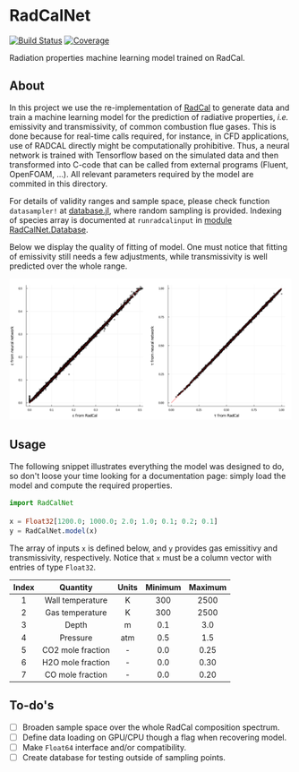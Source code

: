 # RadCalNet

[![Build Status](https://github.com/wallytutor/RadCalNet.jl/actions/workflows/CI.yml/badge.svg?branch=master)](https://github.com/wallytutor/RadCalNet.jl/actions/workflows/CI.yml?query=branch%3Amaster)
[![Coverage](https://codecov.io/gh/wallytutor/RadCalNet.jl/branch/master/graph/badge.svg)](https://codecov.io/gh/wallytutor/RadCalNet.jl)

Radiation properties machine learning model trained on RadCal.

## About

In this project we use the re-implementation of [RadCal](https://github.com/firemodels/radcal) to generate data and train a machine learning model for the prediction of radiative properties, *i.e.* emissivity and transmissivity, of common combustion flue gases. This is done because for real-time calls required, for instance, in CFD applications, use of RADCAL directly might be computationally prohibitive. Thus, a neural network is trained with Tensorflow based on the simulated data and then transformed into C-code that can be called from external programs (Fluent, OpenFOAM, ...). All relevant parameters required by the model are commited in this directory.

For details of validity ranges and sample space, please check function `datasampler!` at [database.jl](data/database.jl), where random sampling is provided. Indexing of species array is documented at `runradcalinput` in [module RadCalNet.Database](src/Database.jl).

Below we display the quality of fitting of model. One must notice that fitting of emissivity still needs a few adjustments, while transmissivity is well predicted over the whole range.

![Model testing](data/testing.png)

## Usage

The following snippet illustrates everything the model was designed to do, so don't loose your time looking for a documentation page: simply load the model and compute the required properties.

```julia
import RadCalNet

x = Float32[1200.0; 1000.0; 2.0; 1.0; 0.1; 0.2; 0.1]
y = RadCalNet.model(x)
```

The array of inputs `x` is defined below, and `y` provides gas emissitivy and transmissivity, respectively. Notice that `x` must be a column vector with entries of type `Float32`.

| Index | Quantity          | Units | Minimum | Maximum |
| :---: | :--------------:  | :---: | :-----: | :-----: |
| 1     | Wall temperature  | K     | 300     | 2500    |
| 2     | Gas temperature   | K     | 300     | 2500    |
| 3     | Depth             | m     | 0.1     | 3.0     |
| 4     | Pressure          | atm   | 0.5     | 1.5     |
| 5     | CO2 mole fraction | -     | 0.0     | 0.25    |
| 6     | H2O mole fraction | -     | 0.0     | 0.30    |
| 7     | CO  mole fraction | -     | 0.0     | 0.20    |

## To-do's

- [ ] Broaden sample space over the whole RadCal composition spectrum.
- [ ] Define data loading on GPU/CPU though a flag when recovering model.
- [ ] Make `Float64` interface and/or compatibility.
- [ ] Create database for testing outside of sampling points.
